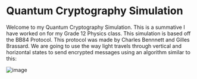 # Quantum Cryptography Simulation

Welcome to my Quantum Cryptography Simulation. This is a summative I have worked on for my Grade 12 Physics class. This simulation is based off the BB84 Protocol. This protocol was made by Charles Bennnett and Gilles Brassard. We are going to use the way light travels through vertical and horizontal states to send encrypted messages using an algorithm similar to this:

![image](https://user-images.githubusercontent.com/113077964/214464300-072a5798-edf5-4e5d-9025-3c8621e34541.png)


